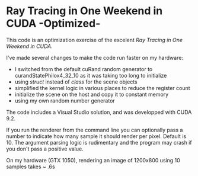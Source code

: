 Ray Tracing in One Weekend in CUDA -Optimized-==============================================This code is an optimization exercise of the excelent _Ray Tracing in One Weekend in CUDA_.I've made several changes to make the code run faster on my hardware:- I switched from the default cuRand random generator to curandStatePhilox4\_32\_10 as it was taking too long to initialize- using _struct_ instead of _class_ for the scene objects- simplified the kernel logic in various places to reduce the register count- initialize the scene on the host and copy it to constant memory- using my own random number generatorThe code includes a Visual Studio solution, and was developped with CUDA 9.2.If you run the renderer from the command line you can optionally pass a number to indicate how many sample it should render per pixel. Default is 10. The argument parsing logic is rudimentary and the program may crash if you don't pass a positive value.On my hardware (GTX 1050), rendering an image of 1200x800 using 10 samples takes ~ .6s
